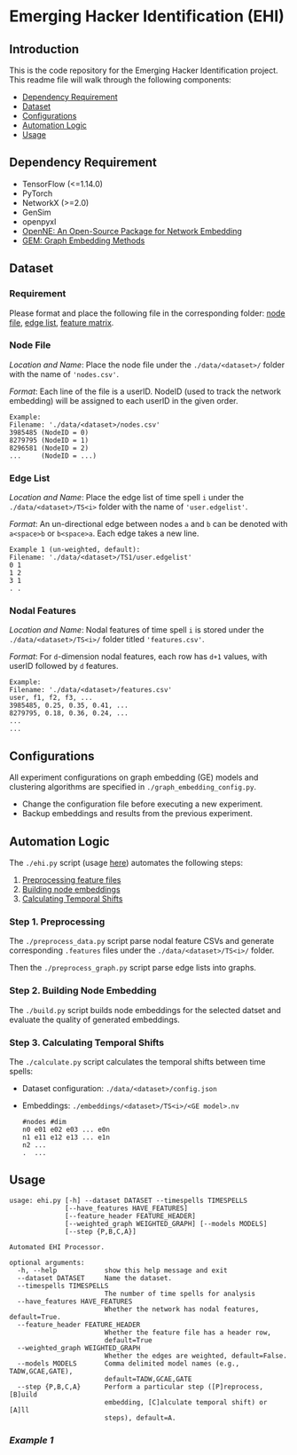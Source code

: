 # Emerging Hacker Identification (EHI)

## Introduction

This is the code repository for the Emerging Hacker Identification project. This readme file will walk through the following components:

+ [Dependency Requirement](#dependency-requirement)
+ [Dataset](#dataset)
+ [Configurations](#configurations)
+ [Automation Logic](#automation-logic)
+ [Usage](#usage)

## Dependency Requirement

+ TensorFlow (<=1.14.0)
+ PyTorch
+ NetworkX (>=2.0)
+ GenSim
+ openpyxl
+ [OpenNE: An Open-Source Package for Network Embedding](https://github.com/thunlp/OpenNE)
+ [GEM: Graph Embedding Methods](https://github.com/palash1992/GEM)

## Dataset

### Requirement

Please format and place the following file in the corresponding folder: [node file](#node-file), [edge list](#edge-list), [feature matrix](#nodal-features).

### Node File

*Location and Name*: Place the node file under the `./data/<dataset>/` folder with the name of `'nodes.csv'`.

*Format*: Each line of the file is a userID. NodeID (used to track the network embedding) will be assigned to each userID in the given order.

```text
Example:
Filename: './data/<dataset>/nodes.csv'
3985485 (NodeID = 0)
8279795 (NodeID = 1)
8296581 (NodeID = 2)
...     (NodeID = ...)
```

### Edge List

*Location and Name*: Place the edge list of time spell `i` under the `./data/<dataset>/TS<i>` folder with the name of `'user.edgelist'`.

*Format*: An un-directional edge between nodes `a` and `b` can be denoted with `a<space>b` or `b<space>a`. Each edge takes a new line.

```text
Example 1 (un-weighted, default):
Filename: './data/<dataset>/TS1/user.edgelist'
0 1
1 2
3 1
. .
```

### Nodal Features

*Location and Name*: Nodal features of time spell `i` is stored under the `./data/<dataset>/TS<i>/` folder titled `'features.csv'`.

*Format*: For `d`-dimension nodal features, each row has `d+1` values, with userID followed by `d` features.

```csv
Example:
Filename: './data/<dataset>/features.csv'
user, f1, f2, f3, ...
3985485, 0.25, 0.35, 0.41, ...
8279795, 0.18, 0.36, 0.24, ...
...
...
```

## Configurations

All experiment configurations on graph embedding (GE) models and clustering algorithms are specified in `./graph_embedding_config.py`.

+ Change the configuration file before executing a new experiment.
+ Backup embeddings and results from the previous experiment.

## Automation Logic

The `./ehi.py` script (usage [here](#usage)) automates the following steps:

1. [Preprocessing feature files](#step-1-preprocessing)
2. [Building node embeddings](#step-2-building-node-embedding)
3. [Calculating Temporal Shifts](#step-3-calculating-temporal-shifts)

### Step 1. Preprocessing

The `./preprocess_data.py` script parse nodal feature CSVs and generate corresponding `.features` files under the `./data/<dataset>/TS<i>/` folder.

Then the `./preprocess_graph.py` script parse edge lists into graphs.

### Step 2. Building Node Embedding

The `./build.py` script builds node embeddings for the selected datset and evaluate the quality of generated embeddings.

### Step 3. Calculating Temporal Shifts

The `./calculate.py` script calculates the temporal shifts between time spells:

+ Dataset configuration: `./data/<dataset>/config.json`
+ Embeddings: `./embeddings/<dataset>/TS<i>/<GE model>.nv`  

    ```text
    #nodes #dim
    n0 e01 e02 e03 ... e0n
    n1 e11 e12 e13 ... e1n
    n2 ...
    .  ...
    ```

## Usage

```text
usage: ehi.py [-h] --dataset DATASET --timespells TIMESPELLS
              [--have_features HAVE_FEATURES]
              [--feature_header FEATURE_HEADER]
              [--weighted_graph WEIGHTED_GRAPH] [--models MODELS]
              [--step {P,B,C,A}]

Automated EHI Processor.

optional arguments:
  -h, --help            show this help message and exit
  --dataset DATASET     Name the dataset.
  --timespells TIMESPELLS
                        The number of time spells for analysis
  --have_features HAVE_FEATURES
                        Whether the network has nodal features, default=True.
  --feature_header FEATURE_HEADER
                        Whether the feature file has a header row,
                        default=True
  --weighted_graph WEIGHTED_GRAPH
                        Whether the edges are weighted, default=False.
  --models MODELS       Comma delimited model names (e.g., TADW,GCAE,GATE),
                        default=TADW,GCAE,GATE
  --step {P,B,C,A}      Perform a particular step ([P]reprocess, [B]uild
                        embedding, [C]alculate temporal shift) or [A]ll
                        steps), default=A.
```

### *Example 1*
